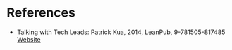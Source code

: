 # References

* Talking with Tech Leads: Patrick Kua, 2014, LeanPub, 9-781505-817485 [Website](https://leanpub.com/talking-with-tech-leads)
